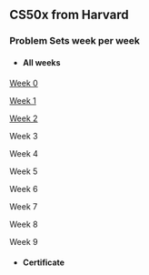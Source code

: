 ## CS50x from Harvard
### Problem Sets week per week

- #### All weeks

<a href="/week-0">Week 0</a>

<a href="/week-1">Week 1</a>

<a href="/week-2">Week 2</a>

Week 3

Week 4

Week 5

Week 6

Week 7

Week 8

Week 9

- #### Certificate
